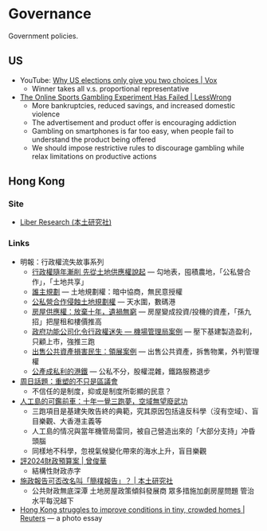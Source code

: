 # Governance

Government policies.

## US

- YouTube:
  [Why US elections only give you two choices | Vox](https://youtu.be/bqWwV3xk9Qk)
  - Winner takes all v.s. proportional representative
- [The Online Sports Gambling Experiment Has Failed | LessWrong](https://www.lesswrong.com/posts/tHiB8jLocbPLagYDZ/the-online-sports-gambling-experiment-has-failed)
  - More bankruptcies, reduced savings, and increased domestic violence
  - The advertisement and product offer is encouraging addiction
  - Gambling on smartphones is far too easy, when people fail to understand the
    product being offered
  - We should impose restrictive rules to discourage gambling while relax
    limitations on productive actions

## Hong Kong

### Site

- [Liber Research (本土研究社)](https://liber-research.com/)

### Links

- 明報：行政權流失故事系列
  - [行政權隨年漸削 先從土地供應權說起](https://ol.mingpao.com/ldy/cultureleisure/culture/20210516/1621102463607/)
    — 勾地表，囤積農地，「公私營合作」，「土地共享」
  - [誰主規劃](https://ol.mingpao.com/ldy/cultureleisure/culture/20210523/1621707749839/)
    — 土地規劃權：暗中協商，無民意授權
  - [公私營合作侵蝕土地規劃權](https://ol.mingpao.com/ldy/cultureleisure/culture/20210530/1622312492422/)
    — 天水圍，數碼港
  - [房屋供應權：放棄十年，遺禍無窮](https://ol.mingpao.com/ldy/cultureleisure/culture/20210606/1622917576744/)
    — 房屋變成投資/投機的資產，「孫九招」把屋租和樓價推高
  - [政府功能公司化令行政權迷失 — 機場管理局案例](https://ol.mingpao.com/ldy/cultureleisure/culture/20210620/1624127521868/)
    — 壓下基建製造盈利，只顧上市，強推三跑
  - [出售公共資產損害民生：領展案例](https://ol.mingpao.com/ldy/cultureleisure/culture/20210704/1625336932582/)
    — 出售公共資產，拆售物業，外判管理權
  - [公產成私利的港鐵](https://ol.mingpao.com/ldy/cultureleisure/culture/20210822/1629569116317/)
    — 公私不分，股權混雜，鐵路服務退步
- [周日話題：重塑的不只是區議會](https://ol.mingpao.com/ldy/cultureleisure/culture/20230507/1683396602983)
  - 不信任的是制度，抑或是制度所彰顯的民意？
- [人工島的可鑑前車：十年一覺三跑夢，空域無望廢武功](https://news.mingpao.com/pns/%E5%89%AF%E5%88%8A/article/20230730/s00005/1690650325479/)
  <!-- prettier-ignore -->
  - 三跑項目是基建失敗告終的典範，究其原因包括違反科學（沒有空域）、盲目樂觀、大香港主義等
  - 人工島的情况與當年機管局雷同，被自己營造出來的「大部分支持」冲昏頭腦
  - 同樣地不科學，忽視氣候變化帶來的海水上升，盲目樂觀
- [評2024財政預算案 | 曾俊華](https://www.facebook.com/story.php/?id=100044538001801&story_fbid=927516162076309)
  - 結構性財政赤字
- [施政報告可否改名叫「簡樸報告」？ | 本土研究社](https://www.facebook.com/localresearch/posts/pfbid02v8GBG3RyCTyVFq3Pkm6uZRZyfnLVPi9jFLh41LcKUcB6GRrmRXhbTt3HdP8eqE7Cl)
  - 公共財政無底深潭 土地房屋政策傾斜發展商 眾多措施加劇房屋問題 管治水平每況越下
- [Hong Kong struggles to improve conditions in tiny, crowded homes | Reuters](https://www.reuters.com/investigates/special-report/hongkong-property/)
  — a photo essay
